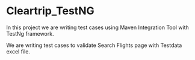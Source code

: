 # Cleartrip_TestNG
In this project we are writing test cases using Maven Integration Tool with TestNg framework.

We are writing test cases to validate Search Flights page with Testdata excel file.
